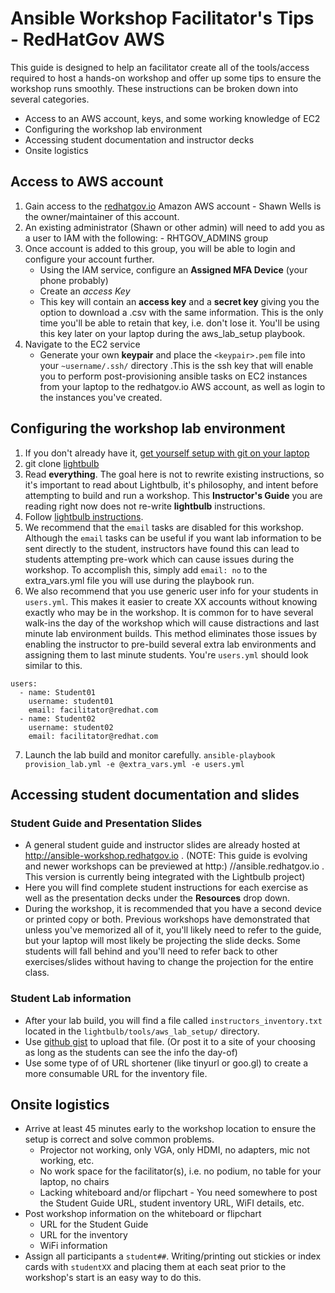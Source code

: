 Ansible Workshop Facilitator's Tips - RedHatGov AWS
=========================================

This guide is designed to help an facilitator create all of the tools/access required to host a hands-on workshop and offer up some tips to ensure the workshop runs smoothly.  These instructions can be broken down into several categories.

* Access to an AWS account, keys, and some working knowledge of EC2
* Configuring the workshop lab environment
* Accessing student documentation and instructor decks
* Onsite logistics

## Access to AWS account

1. Gain access to the [redhatgov.io](https://us-east-1.signin.aws.amazon.com) Amazon AWS account -  Shawn Wells is the owner/maintainer of this account.
2. An existing administrator (Shawn or other admin) will need to add you as a user to IAM with the following:
        - RHTGOV_ADMINS group
3. Once account is added to this group, you will be able to login and configure your account further.
   - Using the IAM service, configure an __Assigned MFA Device__ (your phone probably)
   - Create an _access Key_
   - This key will contain an __access key__ and a __secret key__ giving you the option to download a .csv with the same information.  This is the only time you'll be able to retain that key, i.e. don't lose it.  You'll be using this key later on your laptop during the aws_lab_setup playbook.
4. Navigate to the EC2 service
   - Generate your own __keypair__ and place the `<keypair>.pem` file into your `~username/.ssh/` directory .This is the ssh key that will enable you to perform post-provisioning ansible tasks on EC2 instances from your laptop to the redhatgov.io AWS account, as well as login to the instances you've created.

## Configuring the workshop lab environment

   1. If you don't already have it, [get yourself setup with git on your laptop](https://git-scm.com/book/en/v2/Getting-Started-Installing-Git)
   2. git clone [lightbulb](https://github.com/ansible/lightbulb)
   3. Read __everything__.  The goal here is not to rewrite existing instructions, so it's important to read about Lightbulb, it's philosophy, and intent before attempting to build and run a workshop.  This __Instructor's Guide__ you are reading right now does not re-write __lightbulb__ instructions.
   4. Follow [lightbulb instructions](https://github.com/ansible/lightbulb/tree/master/tools/aws_lab_setup).
   5. We recommend that the `email` tasks are disabled for this workshop.  Although the `email` tasks can be useful if you want lab information to be sent directly to the student, instructors have found this can lead to students attempting pre-work which can cause issues during the workshop.  To accomplish this, simply add `email: no` to the extra_vars.yml file you will use during the playbook run.
   6. We also recommend that you use generic user info for your students in `users.yml`.  This makes it easier to create XX accounts without knowing exactly who may be in the workshop.  It is common for to have several walk-ins the day of the workshop which will cause distractions and last minute lab environment builds.  This method eliminates those issues by enabling the instructor to pre-build several extra lab environments and assigning them to last minute students.  You're `users.yml` should look similar to this.
   ```
   users:
     - name: Student01
       username: student01
       email: facilitator@redhat.com
     - name: Student02
       username: student02
       email: facilitator@redhat.com
   ```
   7. Launch the lab build and monitor carefully.
   `ansible-playbook provision_lab.yml -e @extra_vars.yml -e users.yml`

## Accessing student documentation and slides

   ### Student Guide and Presentation Slides
   * A general student guide and instructor slides are already hosted at http://ansible-workshop.redhatgov.io . (NOTE:  This guide is evolving and newer workshops can be previewed at http:) //ansible.redhatgov.io . This version is currently being integrated with the Lightbulb project)
   * Here you will find complete student instructions for each exercise as well as the presentation decks under the __Resources__ drop down.
   * During the workshop, it is recommended that you have a second device or printed copy or both.  Previous workshops have demonstrated that unless you've memorized all of it, you'll likely need to refer to the guide, but your laptop will most likely be projecting the slide decks.  Some students will fall behind and you'll need to refer back to other exercises/slides without having to change the projection for the entire class.

   ### Student Lab information
   * After your lab build, you will find a file called `instructors_inventory.txt` located in the `lightbulb/tools/aws_lab_setup/` directory.  
   * Use [github gist](https://gist.github.com/) to upload that file. (Or post it to a site of your choosing as long as the students can see the info the day-of)
   * Use some type of of URL shortener (like tinyurl or goo.gl) to create a more consumable URL for the inventory file.

## Onsite logistics
   * Arrive at least 45 minutes early to the workshop location to ensure the setup is correct and solve common problems.
     - Projector not working, only VGA, only HDMI, no adapters, mic not working, etc.
     - No work space for the facilitator(s), i.e. no podium, no table for your laptop, no chairs
     - Lacking whiteboard and/or flipchart - You need somewhere to post the Student Guide URL, student inventory URL, WiFI details, etc.
   * Post workshop information on the whiteboard or flipchart
     - URL for the Student Guide
     - URL for the inventory
     - WiFi information
   * Assign all participants a `student##`.  Writing/printing out stickies or index cards with `studentXX` and placing them at each seat prior to the workshop's start is an easy way to do this.
